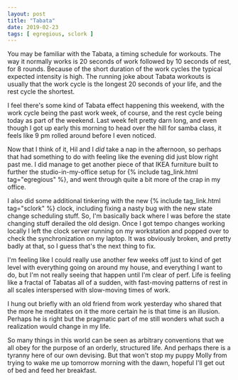 ```yaml
---
layout: post
title: "Tabata"
date: 2019-02-23
tags: [ egregious, sclork ]
---
```


You may be familiar with the Tabata, a timing schedule for workouts. The way it
normally works is 20 seconds of work followed by 10 seconds of rest, for 8
rounds. Because of the short duration of the work cycles the typical expected
intensity is high. The running joke about Tabata workouts is usually that the
work cycle is the longest 20 seconds of your life, and the rest cycle the
shortest.

I feel there's some kind of Tabata effect happening this weekend, with the
work cycle being the past work week, of course, and the rest cycle being today
as part of the weekend. Last week felt pretty darn long, and even though I
got up early this morning to head over the hill for samba class, it feels like
9 pm rolled around before I even noticed.

Now that I think of it, Hil and I *did* take a nap in the afternoon, so perhaps
that had something to do with feeling like the evening did just blow right
past me. I did manage to get another piece of that IKEA furniture built to
further the studio-in-my-office setup for
{% include tag_link.html tag="egregious" %}, and went through quite a bit more
of the crap in my office.

I also did some additional tinkering with the new
{% include tag_link.html tag="sclork" %} clock, including fixing a nasty bug
with the new state change scheduling stuff. So, I'm basically back where I was
before the state changing stuff derailed the old design. Once I got tempo
changes working locally I left the clock server running on my workstation and
popped over to check the synchronization on my laptop. It was obviously broken,
and pretty badly at that, so I guess that's the next thing to fix.

I'm feeling like I could really use another few weeks off just to kind of get
level with everything going on around my house, and everything I want to do,
but I'm not really seeing that happen until I'm clear of perf. Life is feeling
like a fractal of Tabatas all of a sudden, with fast-moving patterns of rest
in all scales interspersed with slow-moving times of work.

I hung out briefly with an old friend from work yesterday who shared that the
more he meditates on it the more certain he is that time is an illusion. Perhaps
he is right but the pragmatic part of me still wonders what such a realization
would change in my life.

So many things in this world can be seen as arbitrary conventions that we all
obey for the purpose of an orderly, structured life. And perhaps there is a
tyranny here of our own devising. But that won't stop my puppy Molly from
trying to wake me up tomorrow morning with the dawn, hopeful I'll get out of
bed and feed her breakfast.

